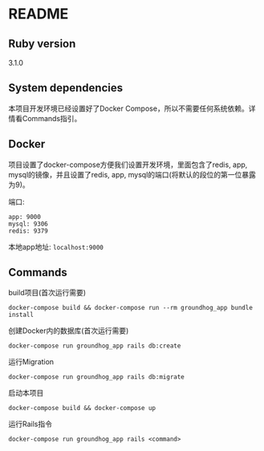 # README

## Ruby version

3.1.0

## System dependencies

本项目开发环境已经设置好了Docker Compose，所以不需要任何系统依赖。详情看Commands指引。

## Docker

项目设置了docker-compose方便我们设置开发环境，里面包含了redis, app, mysql的镜像，并且设置了redis, app, mysql的端口(将默认的段位的第一位暴露为9)。

端口:

```text
app: 9000
mysql: 9306
redis: 9379
```

本地app地址: `localhost:9000`

## Commands

build项目(首次运行需要)

```shell
docker-compose build && docker-compose run --rm groundhog_app bundle install
```

创建Docker内的数据库(首次运行需要)

```shell
docker-compose run groundhog_app rails db:create
```

运行Migration

```shell
docker-compose run groundhog_app rails db:migrate
```

启动本项目

```shell
docker-compose build && docker-compose up
```

运行Rails指令

```shell
docker-compose run groundhog_app rails <command>
```
